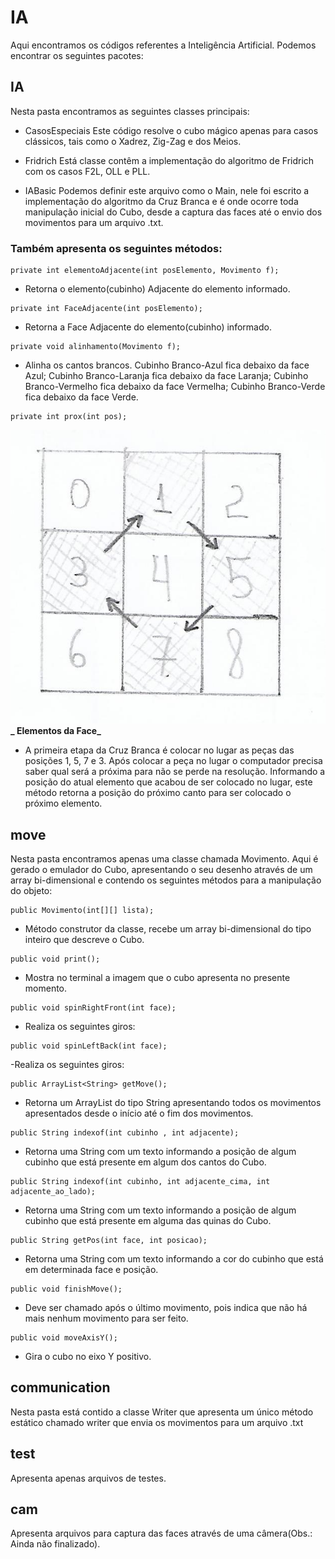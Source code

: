 # IA 

Aqui encontramos os códigos referentes a Inteligência Artificial. Podemos encontrar os seguintes pacotes:

## IA
Nesta pasta encontramos as seguintes classes principais:

- CasosEspeciais
Este código resolve o cubo mágico apenas para casos clássicos, tais como o Xadrez, Zig-Zag e dos Meios.

- Fridrich
Está classe contêm a implementação do algoritmo de Fridrich com os casos F2L, OLL e PLL.

- IABasic
Podemos definir este arquivo como o Main, nele foi escrito a implementação do algoritmo da Cruz Branca e é onde ocorre toda manipulação inicial do Cubo, desde a captura das faces até o envio dos movimentos para um arquivo .txt.

### Também apresenta os seguintes métodos:

```
private int elementoAdjacente(int posElemento, Movimento f);
```

- Retorna o elemento(cubinho) Adjacente do elemento informado.

```
private int FaceAdjacente(int posElemento);
```
- Retorna a Face Adjacente do elemento(cubinho) informado.

```
private void alinhamento(Movimento f);
```

- Alinha os cantos brancos. Cubinho Branco-Azul fica debaixo da face Azul; Cubinho Branco-Laranja fica debaixo da face Laranja; Cubinho Branco-Vermelho fica debaixo da face Vermelha; Cubinho Branco-Verde fica debaixo da face Verde.

```
private int prox(int pos);
```

![Screenshot](prox.jpeg)
**_ Elementos da Face_**

- A primeira etapa da Cruz Branca é colocar no lugar as peças das posições 1, 5, 7 e 3. Após colocar a peça no lugar o computador precisa saber qual será a próxima para não se perde na resolução. Informando a posição do atual elemento que acabou de ser colocado no lugar, este método retorna a posição do próximo canto para ser colocado o próximo elemento. 

## move
Nesta pasta encontramos apenas uma classe chamada Movimento. Aqui é gerado o emulador do Cubo, apresentando o seu desenho através de um array bi-dimensional e contendo os seguintes métodos para a manipulação do objeto:

```
public Movimento(int[][] lista);
```
- Método construtor da classe, recebe um array bi-dimensional do tipo inteiro que descreve o Cubo.

```
public void print();
```
- Mostra no terminal a imagem que o cubo apresenta no presente momento.

```
public void spinRightFront(int face);
```
- Realiza os seguintes giros:
```
public void spinLeftBack(int face);
```
-Realiza os seguintes giros:

```
public ArrayList<String> getMove();
```
- Retorna um ArrayList do tipo String apresentando todos os movimentos apresentados desde o início até o fim dos movimentos.

```
public String indexof(int cubinho , int adjacente);
```

- Retorna uma String com um texto informando a posição de algum cubinho que está presente em algum dos cantos do Cubo.

```
public String indexof(int cubinho, int adjacente_cima, int adjacente_ao_lado);
```

- Retorna uma String com um texto informando a posição de algum cubinho que está presente em alguma das quinas do Cubo.

```
public String getPos(int face, int posicao);
```

- Retorna uma String com um texto informando a cor do cubinho que está em determinada face e posição.

```
public void finishMove();
```

- Deve ser chamado após o último movimento, pois indica que não há mais nenhum movimento para ser feito.

```
public void moveAxisY();
```

- Gira o cubo no eixo Y positivo. 

## communication
Nesta pasta está contido a classe Writer que apresenta um único método estático chamado writer que envia os movimentos para um arquivo .txt

## test
Apresenta apenas arquivos de testes.

## cam
Apresenta arquivos para captura das faces através de uma câmera(Obs.: Ainda não finalizado).